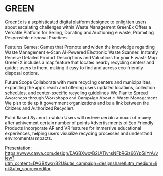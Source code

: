 # GREEN
GreenEx is a sophisticated digital platform designed to enlighten users about escalating challenges within Waste Management
GreenEx Offers a Versatile Platform for Selling, Donating and Auctioning e waste, Promoting Responsible disposal Practices

Features
Games: Games that Promote and widen the knowledge regarding Waste Management
e-Scan
AI-Powered Electronic Waste Scanner. Instantly Receive Detailed Product Descriptions and Valuations for your E waste
Map
GreenEX includes a map feature that locates nearby recycling centers and guides users to them, making it easy to find and access eco-friendly disposal options.

Future Scope
Collaborate with more recycling centers and municipalities, expanding the app’s reach and offering users updated locations, collection schedules, and center-specific recycling guidelines.
We Plan to Spread Awareness through Workshops and Campaign About e-Waste Management
We plan to tie up it government organizations  and be a link between the Citizens and Authorized Recyclers

Point Based System in which Users will recieve certain amount of money after achivement certain number of points
Advertisements of Eco Friendly Products
Incorporate AR and VR features for immersive educational experiences, helping users visualize recycling processes and understand environmental impacts.

Presentation: https://www.canva.com/design/DAGBXwxvB2U/TivhsNFbRGiz66Yp5rIYrA/view?utm_content=DAGBXwxvB2U&utm_campaign=designshare&utm_medium=link&utm_source=editor
